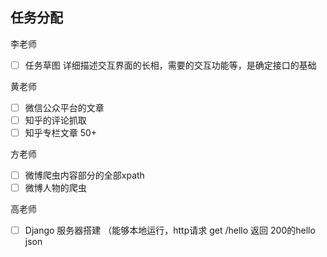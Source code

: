 ## 任务分配

李老师

- [ ] 任务草图 详细描述交互界面的长相，需要的交互功能等，是确定接口的基础

黄老师

- [ ] 微信公众平台的文章
- [ ] 知乎的评论抓取
- [ ] 知乎专栏文章 50+

方老师

- [ ] 微博爬虫内容部分的全部xpath
- [ ] 微博人物的爬虫

高老师

- [ ] Django 服务器搭建 （能够本地运行，http请求 get /hello 返回 200的hello json

